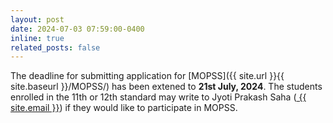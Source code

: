 ```yaml
---
layout: post
date: 2024-07-03 07:59:00-0400
inline: true
related_posts: false
---
```


The deadline for submitting application for [MOPSS]({{ site.url }}{{ site.baseurl }}/MOPSS/) has been extened to **21st July, 2024**. The students enrolled in the 11th or 12th standard may  write to Jyoti Prakash Saha (<a href="mailto:jpsaha@iiserb.ac.in?subject=[MOPSS]"><i class="fas fa-envelope" style="color:gray"></i> {{ site.email }}</a>) if they would like to participate in MOPSS. 